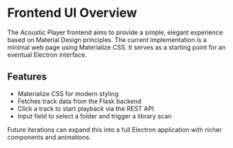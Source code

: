 # Frontend UI Overview

The Acoustic Player frontend aims to provide a simple, elegant experience based
on Material Design principles. The current implementation is a minimal web page
using Materialize CSS. It serves as a starting point for an eventual Electron
interface.

## Features

- Materialize CSS for modern styling
- Fetches track data from the Flask backend
- Click a track to start playback via the REST API
- Input field to select a folder and trigger a library scan

Future iterations can expand this into a full Electron application with richer
components and animations.

